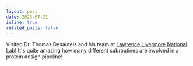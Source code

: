 ```yaml
---
layout: post
date: 2023-07-21
inline: true
related_posts: false
---
```


Visited Dr. Thomas Desautels and his team at [Lawrence Livermore National Lab](https://www.llnl.gov/)! It's quite amazing how many different subroutines are involved in a protein design pipeline!
